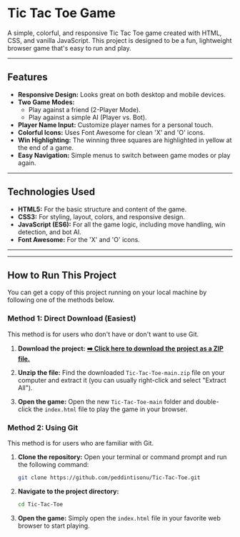 # Tic Tac Toe Game

A simple, colorful, and responsive Tic Tac Toe game created with HTML, CSS, and vanilla JavaScript. This project is designed to be a fun, lightweight browser game that's easy to run and play.

---

## Features

-   **Responsive Design:** Looks great on both desktop and mobile devices.
-   **Two Game Modes:**
    -   Play against a friend (2-Player Mode).
    -   Play against a simple AI (Player vs. Bot).
-   **Player Name Input:** Customize player names for a personal touch.
-   **Colorful Icons:** Uses Font Awesome for clean 'X' and 'O' icons.
-   **Win Highlighting:** The winning three squares are highlighted in yellow at the end of a game.
-   **Easy Navigation:** Simple menus to switch between game modes or play again.

---

## Technologies Used

-   **HTML5:** For the basic structure and content of the game.
-   **CSS3:** For styling, layout, colors, and responsive design.
-   **JavaScript (ES6):** For all the game logic, including move handling, win detection, and bot AI.
-   **Font Awesome:** For the 'X' and 'O' icons.

---


---

## How to Run This Project

You can get a copy of this project running on your local machine by following one of the methods below.

### Method 1: Direct Download (Easiest)

This method is for users who don't have or don't want to use Git.

1.  **Download the project:**
    **[➡️ Click here to download the project as a ZIP file.](https://github.com/peddintisonu/Tic-Tac-Toe/archive/refs/heads/main.zip)**

2.  **Unzip the file:** Find the downloaded `Tic-Tac-Toe-main.zip` file on your computer and extract it (you can usually right-click and select "Extract All").

3.  **Open the game:** Open the new `Tic-Tac-Toe-main` folder and double-click the `index.html` file to play the game in your browser.

### Method 2: Using Git

This method is for users who are familiar with Git.

1.  **Clone the repository:** Open your terminal or command prompt and run the following command:
    ```bash
    git clone https://github.com/peddintisonu/Tic-Tac-Toe.git
    ```

2.  **Navigate to the project directory:**
    ```bash
    cd Tic-Tac-Toe
    ```

3.  **Open the game:** Simply open the `index.html` file in your favorite web browser to start playing.